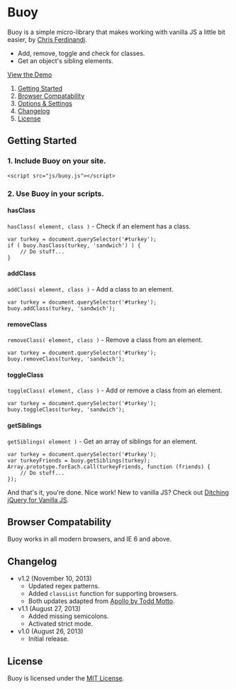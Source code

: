 # Buoy
Buoy is a simple micro-library that makes working with vanilla JS a little bit easier, by [Chris Ferdinandi](http://gomakethings.com).

* Add, remove, toggle and check for classes.
* Get an object's sibling elements.

[View the Demo](http://cferdinandi.github.io/buoy/)

1. [Getting Started](#getting-started)
2. [Browser Compatability](#browser-compatability)
3. [Options & Settings](#options-and-settings)
4. [Changelog](#changelog)
5. [License](#license)



## Getting Started

### 1. Include Buoy on your site.

	<script src="js/buoy.js"></script>

### 2. Use Buoy in your scripts.

#### hasClass

`hasClass( element, class )` - Check if an element has a class.

	var turkey = document.querySelector('#turkey');
	if ( buoy.hasClass(turkey, 'sandwich') ) {
	    // Do stuff...
	}

#### addClass

`addClass( element, class )` - Add a class to an element.

	var turkey = document.querySelector('#turkey');
	buoy.addClass(turkey, 'sandwich');

#### removeClass

`removeClass( element, class )` - Remove a class from an element.

	var turkey = document.querySelector('#turkey');
	buoy.removeClass(turkey, 'sandwich');

#### toggleClass

`toggleClass( element, class )` - Add or remove a class from an element.

	var turkey = document.querySelector('#turkey');
	buoy.toggleClass(turkey, 'sandwich');

#### getSiblings

`getSiblings( element )` - Get an array of siblings for an element.

	var turkey = document.querySelector('#turkey');
	var turkeyFriends = buoy.getSiblings(turkey);
	Array.prototype.forEach.call(turkeyFriends, function (friends) {
	    // Do stuff...
	});

And that's it, you're done. Nice work! New to vanilla JS? Check out [Ditching jQuery for Vanilla JS](http://gomakethings.com/ditching-jquery-for-vanilla-js/).



## Browser Compatability

Buoy works in all modern browsers, and IE 6 and above.



## Changelog
* v1.2 (November 10, 2013)
  * Updated regex patterns.
  * Added `classList` function for supporting browsers.
  * Both updates adapted from [Apollo by Todd Motto](https://github.com/toddmotto/apollo).
* v1.1 (August 27, 2013)
  * Added missing semicolons.
  * Activated strict mode.
* v1.0 (August 26, 2013)
  * Initial release.



## License
Buoy is licensed under the [MIT License](http://gomakethings.com/mit/).